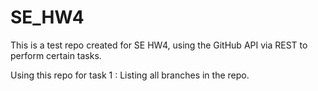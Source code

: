 # SE_HW4
This is a test repo created for SE HW4, using the GitHub API via REST to perform certain tasks.


Using this repo for task 1 : Listing all branches in the repo.
